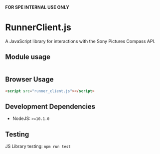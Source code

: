 **FOR SPE INTERNAL USE ONLY**

RunnerClient.js
===============

A JavaScript library for interactions with the Sony Pictures Compass API.

## Module usage

```javascript
```

## Browser Usage

```html
<script src="runner_client.js"></script>
```

## Development Dependencies

- NodeJS: `>=10.1.0`


## Testing

JS Library testing: `npm run test`
